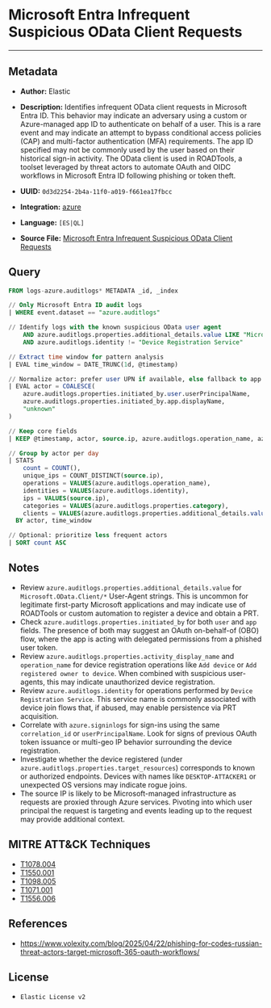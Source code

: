 # Microsoft Entra Infrequent Suspicious OData Client Requests

---

## Metadata

- **Author:** Elastic
- **Description:** Identifies infrequent OData client requests in Microsoft Entra ID. This behavior may indicate an adversary using a custom or Azure-managed app ID to authenticate on behalf of a user. This is a rare event and may indicate an attempt to bypass conditional access policies (CAP) and multi-factor authentication (MFA) requirements. The app ID specified may not be commonly used by the user based on their historical sign-in activity. The OData client is used in ROADTools, a toolset leveraged by threat actors to automate OAuth and OIDC workflows in Microsoft Entra ID following phishing or token theft.

- **UUID:** `0d3d2254-2b4a-11f0-a019-f661ea17fbcc`
- **Integration:** [azure](https://docs.elastic.co/integrations/azure)
- **Language:** `[ES|QL]`
- **Source File:** [Microsoft Entra Infrequent Suspicious OData Client Requests](../queries/entra_suspicious_odata_client_requests.toml)

## Query

```sql
FROM logs-azure.auditlogs* METADATA _id, _index

// Only Microsoft Entra ID audit logs
| WHERE event.dataset == "azure.auditlogs"

// Identify logs with the known suspicious OData user agent
    AND azure.auditlogs.properties.additional_details.value LIKE "Microsoft.OData.Client/*"
    AND azure.auditlogs.identity != "Device Registration Service"

// Extract time window for pattern analysis
| EVAL time_window = DATE_TRUNC(1d, @timestamp)

// Normalize actor: prefer user UPN if available, else fallback to app name
| EVAL actor = COALESCE(
    azure.auditlogs.properties.initiated_by.user.userPrincipalName,
    azure.auditlogs.properties.initiated_by.app.displayName,
    "unknown"
)

// Keep core fields
| KEEP @timestamp, actor, source.ip, azure.auditlogs.operation_name, azure.auditlogs.properties.activity_display_name, azure.auditlogs.identity, azure.auditlogs.properties.tenantId, azure.auditlogs.properties.initiated_by.app.servicePrincipalId, azure.auditlogs.properties.category, azure.auditlogs.properties.additional_details.value, time_window

// Group by actor per day
| STATS
    count = COUNT(),
    unique_ips = COUNT_DISTINCT(source.ip),
    operations = VALUES(azure.auditlogs.operation_name),
    identities = VALUES(azure.auditlogs.identity),
    ips = VALUES(source.ip),
    categories = VALUES(azure.auditlogs.properties.category),
    clients = VALUES(azure.auditlogs.properties.additional_details.value)
  BY actor, time_window

// Optional: prioritize less frequent actors
| SORT count ASC
```

## Notes

- Review `azure.auditlogs.properties.additional_details.value` for `Microsoft.OData.Client/*` User-Agent strings. This is uncommon for legitimate first-party Microsoft applications and may indicate use of ROADTools or custom automation to register a device and obtain a PRT.
- Check `azure.auditlogs.properties.initiated_by` for both `user` and `app` fields. The presence of both may suggest an OAuth on-behalf-of (OBO) flow, where the app is acting with delegated permissions from a phished user token.
- Review `azure.auditlogs.properties.activity_display_name` and `operation_name` for device registration operations like `Add device` or `Add registered owner to device`. When combined with suspicious user-agents, this may indicate unauthorized device registration.
- Review `azure.auditlogs.identity` for operations performed by `Device Registration Service`. This service name is commonly associated with device join flows that, if abused, may enable persistence via PRT acquisition.
- Correlate with `azure.signinlogs` for sign-ins using the same `correlation_id` or `userPrincipalName`. Look for signs of previous OAuth token issuance or multi-geo IP behavior surrounding the device registration.
- Investigate whether the device registered (under `azure.auditlogs.properties.target_resources`) corresponds to known or authorized endpoints. Devices with names like `DESKTOP-ATTACKER1` or unexpected OS versions may indicate rogue joins.
- The source IP is likely to be Microsoft-managed infrastructure as requests are proxied through Azure services. Pivoting into which user principal the request is targeting and events leading up to the request may provide additional context.

## MITRE ATT&CK Techniques

- [T1078.004](https://attack.mitre.org/techniques/T1078/004)
- [T1550.001](https://attack.mitre.org/techniques/T1550/001)
- [T1098.005](https://attack.mitre.org/techniques/T1098/005)
- [T1071.001](https://attack.mitre.org/techniques/T1071/001)
- [T1556.006](https://attack.mitre.org/techniques/T1556/006)

## References

- https://www.volexity.com/blog/2025/04/22/phishing-for-codes-russian-threat-actors-target-microsoft-365-oauth-workflows/

## License

- `Elastic License v2`
